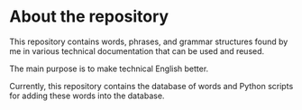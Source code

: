 # About the repository

This repository contains words, phrases, and grammar structures found by me in
various technical documentation that can be used and reused.

The main purpose is to make technical English better.

Currently, this repository contains the database of words and Python scripts for adding these words into the database. 




